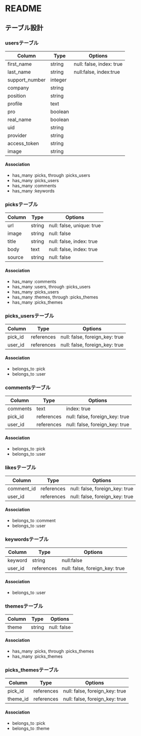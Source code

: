 # README

## テーブル設計

### usersテーブル

|Column|Type|Options|
|------|----|-------|
|first_name|string|null: false, index: true|
|last_name|string|null:false, index:true|
|support_number|integer||
|company|string||
|position|string||
|profile|text||
|pro|boolean||
|real_name|boolean||
|uid|string|
|provider|string|
|access_token|string|
|image|string|

#### Association
- has_many :picks, through :picks_users
- has_many :picks_users
- has_many :comments
- has_many :keywords

### picksテーブル

|Column|Type|Options|
|------|----|-------|
|url|string|null: false, unique: true|
|image|string|null: false|
|title|string|null: false, index: true|
|body|text|null: false, index: true|
|source|string|null: false|

#### Association
- has_many :comments
- has_many :users, through :picks_users
- has_many :picks_users
- has_many :themes, through :picks_themes
- has_many :picks_themes

### picks_usersテーブル

|Column|Type|Options|
|------|----|-------|
|pick_id|references|null: false, foreign_key: true|
|user_id|references|null: false, foreign_key: true|

#### Association
- belongs_to :pick
- belongs_to :user

### commentsテーブル

|Column|Type|Options|
|------|----|-------|
|comments|text|index: true|
|pick_id|references|null: false, foreign_key: true|
|user_id|references|null: false, foreign_key: true|

#### Association
- belongs_to :pick
- belongs_to :user

### likesテーブル

|Column|Type|Options|
|------|----|-------|
|comment_id|references|null: false, foreign_key: true|
|user_id|references|null: false, foreign_key: true|

#### Association
- belongs_to :comment
- belongs_to :user

### keywordsテーブル

|Column|Type|Options|
|------|----|-------|
|keyword|string|null:false|
|user_id|references|null: false, foreign_key: true|

#### Association
- belongs_to :user


### themesテーブル

|Column|Type|Options|
|------|----|-------|
|theme|string|null: false|

#### Association
- has_many :picks, through :picks_themes
- has_many :picks_themes

### picks_themesテーブル

|Column|Type|Options|
|------|----|-------|
|pick_id|references|null: false, foreign_key: true|
|theme_id|references|null: false, foreign_key: true|

#### Association
- belongs_to :pick
- belongs_to :theme
